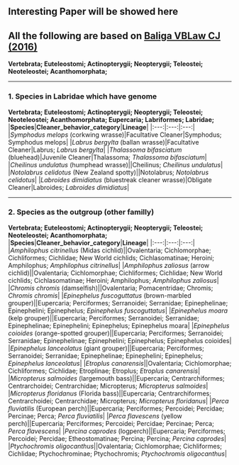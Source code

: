 Interesting Paper will be showed here
--------------------------------------------------------------------
## All the following are based on [Baliga VBLaw CJ (2016)](https://www.sciencedirect.com/science/article/pii/S1055790315002729)
**Vertebrata; Euteleostomi; Actinopterygii; Neopterygii; Teleostei; Neoteleostei; Acanthomorphata;**
***
### 1. Species in Labridae which have genome
**Vertebrata; Euteleostomi; Actinopterygii; Neopterygii; Teleostei; Neoteleostei; Acanthomorphata; Eupercaria; Labriformes; Labridae;**
|**Species**|**Cleaner_behavior_category**|**Lineage**|
|:---:|:---:|:---:|
|*Symphodus melops* (corkwing wrasse)|Facultative Cleaner|Symphodus; Symphodus melops|
|*Labrus bergylta* (ballan wrasse)|Facultative Cleaner|Labrus; *Labrus bergylta*|
|*Thalassoma bifasciatum* (bluehead)|Juvenile Cleaner|Thalassoma; *Thalassoma bifasciatum*|
|*Cheilinus undulatus* (humphead wrasse)||Cheilinus; *Cheilinus undulatus*|
|*Notolabrus celidotus* (New Zealand spotty)||Notolabrus; *Notolabrus celidotus*|
|*Labroides dimidiatus* (bluestreak cleaner wrasse)|Obligate Cleaner|Labroides; *Labroides dimidiatus*|
*********************
### 2. Species as the outgroup (other familly)
**Vertebrata; Euteleostomi; Actinopterygii; Neopterygii; Teleostei; Neoteleostei; Acanthomorphata;**
|**Species**|**Cleaner_behavior_category**|**Lineage**|
|:---:|:---:|:---:|
|*Amphilophus citrinellus* (Midas cichlid)||Ovalentaria; Cichlomorphae; Cichliformes; Cichlidae; New World cichlids; Cichlasomatinae; Heroini; Amphilophus; *Amphilophus citrinellus*|
|*Amphilophus zaliosus* (arrow cichlid)||Ovalentaria; Cichlomorphae; Cichliformes; Cichlidae; New World cichlids; Cichlasomatinae; Heroini; Amphilophus; *Amphilophus zaliosus*|
|*Chromis chromis* (damselfish)||Ovalentaria; Pomacentridae; Chromis; *Chromis chromis*|
|*Epinephelus fuscoguttatus* (brown-marbled grouper)||Eupercaria; Perciformes; Serranoidei; Serranidae; Epinephelinae; Epinephelini; Epinephelus; *Epinephelus fuscoguttatus*|
|*Epinephelus moara* (kelp grouper)||Eupercaria; Perciformes; Serranoidei; Serranidae; Epinephelinae; Epinephelini; Epinephelus; Epinephelus moara|
|*Epinephelus coioides* (orange-spotted grouper)||Eupercaria; Perciformes; Serranoidei; Serranidae; Epinephelinae; Epinephelini; Epinephelus; Epinephelus coioides|
|*Epinephelus lanceolatus* (giant grouper)||Eupercaria; Perciformes; Serranoidei; Serranidae; Epinephelinae; Epinephelini; Epinephelus; *Epinephelus lanceolatus*|
|*Etroplus canarensis*||Ovalentaria; Cichlomorphae; Cichliformes; Cichlidae; Etroplinae; Etroplus; *Etroplus canarensis*|
|*Micropterus salmoides* (largemouth bass)||Eupercaria; Centrarchiformes; Centrarchoidei; Centrarchidae; Micropterus; *Micropterus salmoides*|
|*Micropterus floridanus* (Florida bass)||Eupercaria; Centrarchiformes; Centrarchoidei; Centrarchidae; Micropterus; *Micropterus floridanus*|
|*Perca fluviatilis* (European perch)||Eupercaria; Perciformes; Percoidei; Percidae; Percinae; Perca; *Perca fluviatilis*|
|*Perca flavescens* (yellow perch)||Eupercaria; Perciformes; Percoidei; Percidae; Percinae; Perca; *Perca flavescens*|
|*Percina caprodes* (logperch)||Eupercaria; Perciformes; Percoidei; Percidae; Etheostomatinae; Percina; Percina; *Percina caprodes*|
|*Ptychochromis oligocanthus*||Ovalentaria; Cichlomorphae; Cichliformes; Cichlidae; Ptychochrominae; Ptychochromis; *Ptychochromis oligocanthus*|
